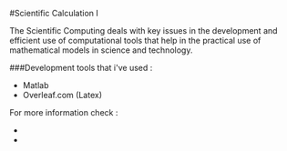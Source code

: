 #Scientific Calculation I

The Scientific Computing deals with key issues in the development and efficient use of computational tools that help in the practical use of mathematical models in science and technology.

###Development tools that i've used :

- Matlab
- Overleaf.com (Latex)

For more information check :

- 
-
